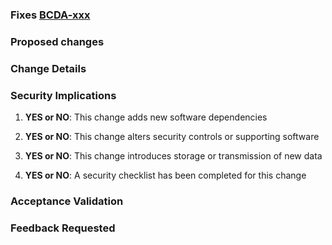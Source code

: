 <!--

--- PR Hygiene Checklist ---

1. Make sure your branch is named with this format: `user-initials/description-ABC-123`. For example, `jj/add-awesomeness-bcda-99999`
2. Update the PR title: `bcda-99999 Feature: Add Awesomeness`
3. Edit the text below - do not leave placeholders in the text.
4. Add any other details that will be helpful for the reviewers: details description, screenshots, etc
5. Request a review from someone/multiple someones
-->

<!-- Replace xxx with the JIRA ticket number: -->

### Fixes [BCDA-xxx](https://jira.cms.gov/browse/BCDA-xxx)

<!-- Describe the problem being solved here: -->

### Proposed changes

<!-- List of changes with bullet points here: -->

### Change Details

<!-- Add detailed discussion of changes here: -->

### Security Implications

<!-- Does the change deal with PII/PHI at all? What should reviewers look for in terms of security concerns? -->

1. **YES or NO**: This change adds new software dependencies

<!-- If yes, list the new dependencies and briefly note any relevant security impacts -->

2. **YES or NO**: This change alters security controls or supporting software

<!-- If yes, what security controls or supporting software are affected? -->

3. **YES or NO**: This change introduces storage or transmission of new data

<!-- If yes, what new data are we storing or transmitting? Is the data considered PII/PHI? -->

4. **YES or NO**: A security checklist has been completed for this change

<!-- If yes, provide a link to the security checklist in Confluence here. -->

### Acceptance Validation

<!-- Were you able to fully test the acceptance criteria on the related ticket? if not, why not? -->

<!-- Insert screenshots if applicable (drag images here) -->

### Feedback Requested

<!-- What type of feedback you want from your reviewers? -->
